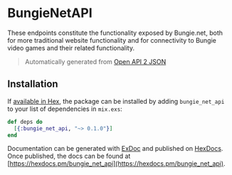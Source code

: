 # BungieNetAPI

These endpoints constitute the functionality exposed by Bungie.net, both for more traditional website functionality and for connectivity to Bungie video games and their related functionality.

> Automatically generated from [Open API 2 JSON](https://github.com/Bungie-net/api/blob/master/openapi-2.json)

## Installation

If [available in Hex](https://hex.pm/docs/publish), the package can be installed
by adding `bungie_net_api` to your list of dependencies in `mix.exs`:

```elixir
def deps do
  [{:bungie_net_api, "~> 0.1.0"}]
end
```

Documentation can be generated with [ExDoc](https://github.com/elixir-lang/ex_doc)
and published on [HexDocs](https://hexdocs.pm). Once published, the docs can
be found at [https://hexdocs.pm/bungie_net_api](https://hexdocs.pm/bungie_net_api).
